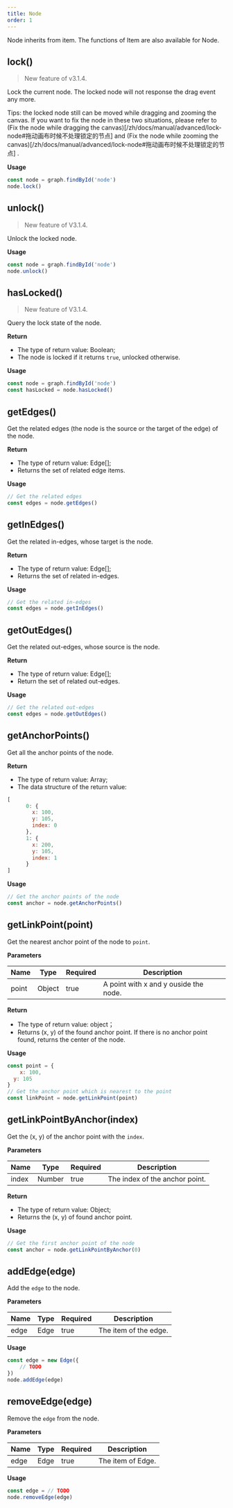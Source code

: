 ```yaml
---
title: Node
order: 1
---
```


Node inherits from item. The functions of Item are also available for Node.


## lock()
> New feature of v3.1.4.

Lock the current node. The locked node will not response the drag event any more.

Tips: the locked node still can be moved while dragging and zooming the canvas. If you want to fix the node in these two situations, please refer to (Fix the node while dragging the canvas)[/zh/docs/manual/advanced/lock-node#拖动画布时候不处理锁定的节点] and (Fix the node while zooming the canvas)[/zh/docs/manual/advanced/lock-node#拖动画布时候不处理锁定的节点] .


**Usage**

```javascript
const node = graph.findById('node')
node.lock()
```


## unlock()
> New feature of V3.1.4.

Unlock the locked node.


**Usage**

```javascript
const node = graph.findById('node')
node.unlock()
```


## hasLocked()
> New feature of V3.1.4.

Query the lock state of the node.


**Return**

- The type of return value: Boolean;
- The node is locked if it returns `true`, unlocked otherwise.


**Usage**

```javascript
const node = graph.findById('node')
const hasLocked = node.hasLocked()
```


## getEdges()
Get the related edges (the node is the source or the target of the edge) of the node.


**Return**

- The type of return value: Edge[];
- Returns the set of related edge items.


**Usage**
```javascript
// Get the related edges
const edges = node.getEdges()
```


## getInEdges()
Get the related in-edges, whose target is the node.


**Return**

- The type of return value: Edge[];
- Returns the set of related in-edges.


**Usage**
```javascript
// Get the related in-edges
const edges = node.getInEdges()
```


## getOutEdges()
Get the related out-edges, whose source is the node.


**Return**

- The type of return value: Edge[];
- Return the set of related out-edges.


**Usage**
```javascript
// Get the related out-edges
const edges = node.getOutEdges()
```


## getAnchorPoints()
Get all the anchor points of the node.


**Return**

- The type of return value: Array;
- The data structure of the return value:
```javascript
[
      0: {
        x: 100, 
        y: 105,
        index: 0
      },
      1: {
        x: 200, 
        y: 105,
        index: 1
      }
]
```


**Usage**
```javascript
// Get the anchor points of the node
const anchor = node.getAnchorPoints()
```


## getLinkPoint(point)
Get the nearest anchor point of the node to `point`.


**Parameters**

| Name | Type | Required | Description |
| --- | --- | --- | --- |
| point | Object | true | A point with x and y ouside the node.  |



**Return**

- The type of return value: object；
- Returns (x, y) of the found anchor point. If there is no anchor point found, returns the center of the node.


**Usage**
```javascript
const point = {
	x: 100,
  y: 105
}
// Get the anchor point which is nearest to the point
const linkPoint = node.getLinkPoint(point)
```



## getLinkPointByAnchor(index)
Get the (x, y) of the anchor point with the `index`.


**Parameters**

| Name | Type | Required | Description |
| --- | --- | --- | --- |
| index | Number | true | The index of the anchor point. |



**Return**

- The type of return value: Object;
- Returns the (x, y) of found anchor point.


**Usage**
```javascript
// Get the first anchor point of the node
const anchor = node.getLinkPointByAnchor(0)
```

## addEdge(edge)
Add the `edge` to the node.


**Parameters**

| Name | Type | Required | Description |
| --- | --- | --- | --- |
| edge | Edge | true | The item of the edge. |



**Usage**
```javascript
const edge = new Edge({
	// TODO
})
node.addEdge(edge)
```


## removeEdge(edge)
Remove the `edge` from the node.


**Parameters**

| Name | Type | Required | Description |
| --- | --- | --- | --- |
| edge | Edge | true | The item of Edge. |



**Usage**
```javascript
const edge = // TODO
node.removeEdge(edge)
```
